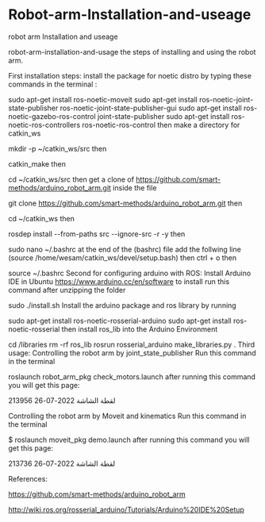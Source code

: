 # Robot-arm-Installation-and-useage
robot arm Installation and useage

robot-arm-installation-and-usage
the steps of installing and using the robot arm.

First installation steps:
install the package for noetic distro by typing these commands in the terminal :

sudo apt-get install ros-noetic-moveit
sudo apt-get install ros-noetic-joint-state-publisher ros-noetic-joint-state-publisher-gui
sudo apt-get install ros-noetic-gazebo-ros-control joint-state-publisher
sudo apt-get install ros-noetic-ros-controllers ros-noetic-ros-control
then make a directory for catkin_ws

mkdir -p ~/catkin_ws/src
then

catkin_make
then

cd ~/catkin_ws/src
then get a clone of https://github.com/smart-methods/arduino_robot_arm.git inside the file

git clone https://github.com/smart-methods/arduino_robot_arm.git 
then

cd ~/catkin_ws
then

rosdep install --from-paths src --ignore-src -r -y
then

sudo nano ~/.bashrc
at the end of the (bashrc) file add the follwing line (source /home/wesam/catkin_ws/devel/setup.bash) then ctrl + o then

source ~/.bashrc
Second for configuring arduino with ROS:
Install Arduino IDE in Ubuntu https://www.arduino.cc/en/software to install run this command after unzipping the folder

sudo ./install.sh 
Install the arduino package and ros library by running

sudo apt-get install ros-noetic-rosserial-arduino
sudo apt-get install ros-noetic-rosserial
then install ros_lib into the Arduino Environment

cd <sketchbook>/libraries
  rm -rf ros_lib
rosrun rosserial_arduino make_libraries.py .
Third usage:
Controlling the robot arm by joint_state_publisher
Run this command in the terminal

roslaunch robot_arm_pkg check_motors.launch
after running this command you will get this page:

لقطة الشاشة 2022-07-26 213956

Controlling the robot arm by Moveit and kinematics
Run this command in the terminal

$ roslaunch moveit_pkg demo.launch
after running this command you will get this page:

لقطة الشاشة 2022-07-26 213736

References:

https://github.com/smart-methods/arduino_robot_arm

http://wiki.ros.org/rosserial_arduino/Tutorials/Arduino%20IDE%20Setup
